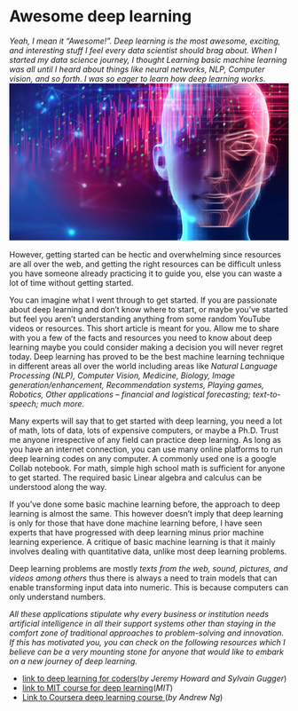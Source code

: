 # Awesome deep learning
*Yeah, I mean it “Awesome!”. Deep learning is the most awesome, exciting, and interesting stuff I feel every data scientist should brag about. When I started my data science journey, I thought Learning basic machine learning was all until I heard about things like neural networks, NLP, Computer vision, and so forth. I was so eager to learn how deep learning works.*
![Image of deep learning](images/deep_learning_illustration.jpg)

However, getting started can be hectic and overwhelming since resources are all over the web, and getting the right resources can be difficult unless you have someone already practicing it to guide you, else you can waste a lot of time without getting started.

You can imagine what I went through to get started. If you are passionate about deep learning and don’t know where to start, or maybe you’ve started but feel you aren’t understanding anything from some random YouTube videos or resources. This short article is meant for you. Allow me to share with you a few of the facts and resources you need to know about deep learning maybe you could consider making a decision you will never regret today.
Deep learning has proved to be the best machine learning technique in different areas all over the world including areas like *Natural Language Processing (NLP), Computer Vision, Medicine, Biology, Image generation/enhancement, Recommendation systems, Playing games, Robotics, Other applications – financial and logistical forecasting; text-to-speech; much more.*

Many experts will say that to get started with deep learning, you need a lot of math, lots of data, lots of expensive computers, or maybe a Ph.D. Trust me anyone irrespective of any field can practice deep learning. As long as you have an internet connection, you can use many online platforms to run deep learning codes on any computer. A commonly used one is a google Collab notebook. For math, simple high school math is sufficient for anyone to get started. The required basic Linear algebra and calculus can be understood along the way.

If you’ve done some basic machine learning before, the approach to deep learning is almost the same. This however doesn’t imply that deep learning is only for those that have done machine learning before, I have seen experts that have progressed with deep learning minus prior machine learning experience. A critique of basic machine learning is that it mainly involves dealing with quantitative data, unlike most deep learning problems. 

Deep learning problems are mostly *texts from the web, sound, pictures, and videos among others* thus there is always a need to train models that can enable transforming input data into numeric. This is because computers can only understand numbers.

*All these applications stipulate why every business or institution needs artificial intelligence in all their support systems other than staying in the comfort zone of traditional approaches to problem-solving and innovation. If this has motivated you, you can check on the following resources which I believe can be a very mounting stone for anyone that would like to embark on a new journey of deep learning.*

- [link to deep learning for coders](https://www.fast.ai)(*by Jeremy Howard and Sylvain Gugger*) 
- [link to MIT course for deep learning](http://introtodeeplearning.com/)(*MIT*) 
- [Link to Coursera deep learning course ](https://www.coursera.org/learn/neural-networks-deep-learning-fr/home/welcome)(*by Andrew Ng*)

